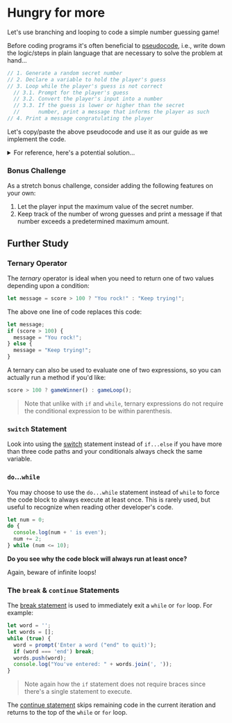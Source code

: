 # Hungry for more

Let's use branching and looping to code a simple number guessing game!

Before coding programs it's often beneficial to [pseudocode](https://en.wikipedia.org/wiki/Pseudocode), i.e., write down the logic/steps in plain language that are necessary to solve the problem at hand...

```js
// 1. Generate a random secret number
// 2. Declare a variable to hold the player's guess
// 3. Loop while the player's guess is not correct
  // 3.1. Prompt for the player's guess
  // 3.2. Convert the player's input into a number
  // 3.3. If the guess is lower or higher than the secret 
  //      number, print a message that informs the player as such
// 4. Print a message congratulating the player
```

Let's copy/paste the above pseudocode and use it as our guide as we implement the code.

<details>
<summary>
For reference, here's a potential solution...
</summary>

```js
// 1. Generate a random secret number
// Using a "constant" helps document the code
// and make it more maintainable
const MAX_NUM = 100;
// Adding 1 makes the number one-based instead of zero-based
const secretNum = Math.floor(Math.random() * MAX_NUM) + 1;
// 2. Declare a variable to hold the player's guess
let guessNum;
// 3. Loop while the player's guess is not correct
while (guessNum !== secretNum) {
  // 3.1. Prompt for the player's guess
  guessNum = prompt('Enter your guess: ');
  // 3.2. Convert the player's input into a number
  guessNum = parseInt(guessNum);
  // It's also possible to do the above on with a single line
  // guessNum = parseInt(prompt('Enter your guess: '));
  // 3.3. If the guess is lower or higher than the secret 
  //      number, print a message that informs the player as such
  if (guessNum < secretNum) {
    console.log('Your guess was too low - try again!');
  } else if (guessNum > secretNum) {
    console.log('Your guess was too high - try again!');
  }
}
// 4. Print a message congratulating the player
console.log('Congrats, you guessed the secret number!');
```
</details>


### Bonus Challenge

As a stretch bonus challenge, consider adding the following features on your own:

1. Let the player input the maximum value of the secret number.
2. Keep track of the number of wrong guesses and print a message if that number exceeds a predetermined maximum amount.


## Further Study

### Ternary Operator

The _ternary_ operator is ideal when you need to return one of two values depending upon a condition:

```js
let message = score > 100 ? "You rock!" : "Keep trying!";
```
	
The above one line of code replaces this code:
	
```js
let message;
if (score > 100) {
  message = "You rock!";
} else {
  message = "Keep trying!";
}
```

A ternary can also be used to evaluate one of two expressions, so you can actually run a method if you'd like:

```js
score > 100 ? gameWinner() : gameLoop();
```

> Note that unlike with `if` and `while`, ternary expressions do not require the conditional expression to be within parenthesis.

### `switch` Statement

Look into using the [switch](https://developer.mozilla.org/en-US/docs/Web/JavaScript/Reference/Statements/switch) statement instead of `if...else` if you have more than three code paths and your conditionals always check the same variable.

### `do`...`while`

You may choose to use the `do...while` statement instead of `while` to force the code block to always execute at least once.  This is rarely used, but useful to recognize when reading other developer's code.

```js
let num = 0;
do {
  console.log(num + ' is even');
  num += 2;
} while (num <= 10);
```

**Do you see why the code block will always run at least once?**

Again, beware of infinite loops!

### The `break` & `continue` Statements

The [break statement](https://developer.mozilla.org/en-US/docs/Web/JavaScript/Reference/Statements/break) is used to immediately exit a `while` or `for` loop. For example:

```js
let word = '';
let words = [];
while (true) {
  word = prompt('Enter a word ("end" to quit)');
  if (word === 'end') break;
  words.push(word);
  console.log("You've entered: " + words.join(', '));
}
```
> Note again how the `if` statement does not require braces since there's a single statement to execute.

The [continue statement](https://developer.mozilla.org/en-US/docs/Web/JavaScript/Reference/Statements/continue) skips remaining code in the current iteration and returns to the top of the `while` or `for` loop.
